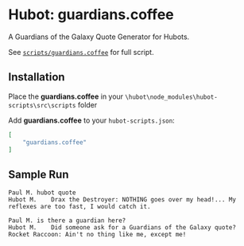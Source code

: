 # Hubot: guardians.coffee

A Guardians of the Galaxy Quote Generator for Hubots.

See [`scripts/guardians.coffee`](scripts/guardians.coffee) for full script.

## Installation

Place the **guardians.coffee** in your `\hubot\node_modules\hubot-scripts\src\scripts` folder

Add **guardians.coffee** to your `hubot-scripts.json`:

```json
[
    "guardians.coffee"
]
```

## Sample Run

```
Paul M.	hubot quote
Hubot M.	Drax the Destroyer: NOTHING goes over my head!... My reflexes are too fast, I would catch it.

Paul M.	is there a guardian here?
Hubot M.	Did someone ask for a Guardians of the Galaxy quote?
Rocket Raccoon: Ain't no thing like me, except me!

```